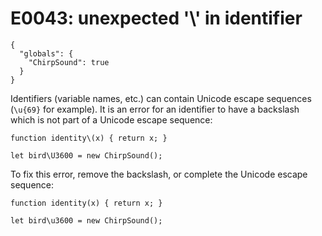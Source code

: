 # E0043: unexpected '\\' in identifier

```config-for-examples
{
  "globals": {
    "ChirpSound": true
  }
}
```

Identifiers (variable names, etc.) can contain Unicode escape sequences
(`\u{69}` for example). It is an error for an identifier to have a backslash
which is not part of a Unicode escape sequence:

    function identity\(x) { return x; }

    let bird\U3600 = new ChirpSound();

To fix this error, remove the backslash, or complete the Unicode escape
sequence:

    function identity(x) { return x; }

    let bird\u3600 = new ChirpSound();
